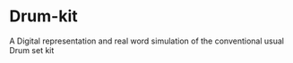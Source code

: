# Drum-kit
A Digital representation and real word simulation of the conventional usual Drum set kit
